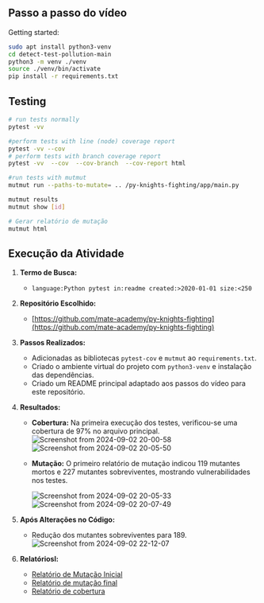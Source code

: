 ## Passo a passo do vídeo

Getting started:
```bash
sudo apt install python3-venv
cd detect-test-pollution-main
python3 -m venv ./venv
source ./venv/bin/activate
pip install -r requirements.txt
```
## Testing
```bash
# run tests normally
pytest -vv

#perform tests with line (node) coverage report
pytest -vv --cov
# perform tests with branch coverage report
pytest -vv  --cov  --cov-branch  --cov-report html

#run tests with mutmut
mutmut run --paths-to-mutate= .. /py-knights-fighting/app/main.py

mutmut results
mutmut show [id]

# Gerar relatório de mutação
mutmut html
```

## Execução da Atividade

1. **Termo de Busca:**
   - `language:Python pytest in:readme created:>2020-01-01 size:<250`

2. **Repositório Escolhido:**
   - [https://github.com/mate-academy/py-knights-fighting](https://github.com/mate-academy/py-knights-fighting)

3. **Passos Realizados:**
   - Adicionadas as bibliotecas `pytest-cov` e `mutmut` ao `requirements.txt`.
   - Criado o ambiente virtual do projeto com `python3-venv` e instalação das dependências.
   - Criado um README principal adaptado aos passos do vídeo para este repositório.

4. **Resultados:**
   - **Cobertura:** Na primeira execução dos testes, verificou-se uma cobertura de 97% no arquivo principal.
     ![Screenshot from 2024-09-02 20-00-58](https://github.com/user-attachments/assets/08b5d2a9-a073-42d1-a972-45f8a85ff462)
     ![Screenshot from 2024-09-02 20-05-50](https://github.com/user-attachments/assets/2d149a2f-ccd4-4a7f-ab10-a6a26accf369)

   - **Mutação:** O primeiro relatório de mutação indicou 119 mutantes mortos e 227 mutantes sobreviventes, mostrando vulnerabilidades nos testes.
     
     ![Screenshot from 2024-09-02 20-05-33](https://github.com/user-attachments/assets/bde2f71f-ac80-422e-a2ea-28a54bcf2cfc)
     ![Screenshot from 2024-09-02 20-07-49](https://github.com/user-attachments/assets/a84aeda3-2def-451c-a7a2-472c505aaf9d)


5. **Após Alterações no Código:**
   - Redução dos mutantes sobreviventes para 189.
  ![Screenshot from 2024-09-02 22-12-07](https://github.com/user-attachments/assets/07ab82b9-9962-47f0-8017-39166273d770)


6. **Relatóriosl:**
   - [Relatório de Mutação Inicial](https://github.com/rodrigodesan/Teste_Software_Mutantes_2024_santana_rodrigo/blob/main/artefatos/mutants_report_initial.pdf)
   - [Relatório de mutação final](https://github.com/rodrigodesan/Teste_Software_Mutantes_2024_santana_rodrigo/blob/main/artefatos/mutants_report_final.pdf)
   - [Relatório de cobertura](https://github.com/rodrigodesan/Teste_Software_Mutantes_2024_santana_rodrigo/blob/main/artefatos/Coverage%20report.pdf)

